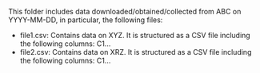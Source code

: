 This folder includes data downloaded/obtained/collected from ABC on YYYY-MM-DD, in particular, the following files:

*   file1.csv: Contains data on XYZ. It is structured as a CSV file including the following columns: C1...
*   file2.csv: Contains data on XRZ. It is structured as a CSV file including the following columns: C1...

